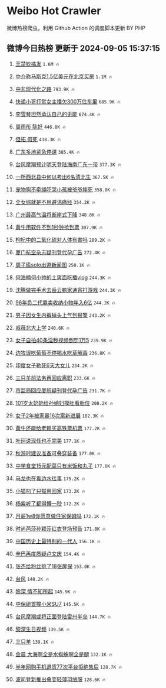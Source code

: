 # Weibo Hot Crawler 



微博热榜爬虫，利用 Github Action 的调度脚本更新 BY PHP 


## 微博今日热榜 更新于 2024-09-05 15:37:15 
1. [王楚钦橘发](https://s.weibo.com/weibo?q=%23%E7%8E%8B%E6%A5%9A%E9%92%A6%E6%A9%98%E5%8F%91%23&t=31&band_rank=1&Refer=top) `1.6M 🔥` 

1. [中介称马斯克1.5亿美元在北京买房](https://s.weibo.com/weibo?q=%23%E4%B8%AD%E4%BB%8B%E7%A7%B0%E9%A9%AC%E6%96%AF%E5%85%8B1.5%E4%BA%BF%E7%BE%8E%E5%85%83%E5%9C%A8%E5%8C%97%E4%BA%AC%E4%B9%B0%E6%88%BF%23&t=31&band_rank=2&Refer=top) `1.1M 🔥` 

1. [中非现代化之路](https://s.weibo.com/weibo?q=%23%E4%B8%AD%E9%9D%9E%E7%8E%B0%E4%BB%A3%E5%8C%96%E4%B9%8B%E8%B7%AF%23&t=31&band_rank=3&Refer=top) `793.9K 🔥` 

1. [快递小哥打赏女主播欠300万住车里](https://s.weibo.com/weibo?q=%23%E5%BF%AB%E9%80%92%E5%B0%8F%E5%93%A5%E6%89%93%E8%B5%8F%E5%A5%B3%E4%B8%BB%E6%92%AD%E6%AC%A0300%E4%B8%87%E4%BD%8F%E8%BD%A6%E9%87%8C%23&t=31&band_rank=4&Refer=top) `685.9K 🔥` 

1. [李雪琴坦然承认自己的无能](https://s.weibo.com/weibo?q=%23%E6%9D%8E%E9%9B%AA%E7%90%B4%E5%9D%A6%E7%84%B6%E6%89%BF%E8%AE%A4%E8%87%AA%E5%B7%B1%E7%9A%84%E6%97%A0%E8%83%BD%23&t=31&band_rank=5&Refer=top) `674.4K 🔥` 

1. [周雨彤 陈好](https://s.weibo.com/weibo?q=%E5%91%A8%E9%9B%A8%E5%BD%A4%20%E9%99%88%E5%A5%BD&t=31&band_rank=6&Refer=top) `446.8K 🔥` 

1. [但拓 假死](https://s.weibo.com/weibo?q=%E4%BD%86%E6%8B%93%20%E5%81%87%E6%AD%BB&t=31&band_rank=7&Refer=top) `438.3K 🔥` 

1. [广东多地紧急停课](https://s.weibo.com/weibo?q=%23%E5%B9%BF%E4%B8%9C%E5%A4%9A%E5%9C%B0%E7%B4%A7%E6%80%A5%E5%81%9C%E8%AF%BE%23&t=31&band_rank=8&Refer=top) `385.4K 🔥` 

1. [台风摩羯预计明天登陆海南广东一带](https://s.weibo.com/weibo?q=%23%E5%8F%B0%E9%A3%8E%E6%91%A9%E7%BE%AF%E9%A2%84%E8%AE%A1%E6%98%8E%E5%A4%A9%E7%99%BB%E9%99%86%E6%B5%B7%E5%8D%97%E5%B9%BF%E4%B8%9C%E4%B8%80%E5%B8%A6%23&t=31&band_rank=9&Refer=top) `377.3K 🔥` 

1. [一所西北县中何以考出6名清北生](https://s.weibo.com/weibo?q=%23%E4%B8%80%E6%89%80%E8%A5%BF%E5%8C%97%E5%8E%BF%E4%B8%AD%E4%BD%95%E4%BB%A5%E8%80%83%E5%87%BA6%E5%90%8D%E6%B8%85%E5%8C%97%E7%94%9F%23&t=31&band_rank=10&Refer=top) `367.5K 🔥` 

1. [宠物狗不牵绳吓哭小孩被爷爷摔死](https://s.weibo.com/weibo?q=%23%E5%AE%A0%E7%89%A9%E7%8B%97%E4%B8%8D%E7%89%B5%E7%BB%B3%E5%90%93%E5%93%AD%E5%B0%8F%E5%AD%A9%E8%A2%AB%E7%88%B7%E7%88%B7%E6%91%94%E6%AD%BB%23&t=31&band_rank=11&Refer=top) `358.8K 🔥` 

1. [全女综就是不用避讳痛经](https://s.weibo.com/weibo?q=%E5%85%A8%E5%A5%B3%E7%BB%BC%E5%B0%B1%E6%98%AF%E4%B8%8D%E7%94%A8%E9%81%BF%E8%AE%B3%E7%97%9B%E7%BB%8F&t=31&band_rank=12&Refer=top) `354.2K 🔥` 

1. [广州最高气温将断崖式下降](https://s.weibo.com/weibo?q=%23%E5%B9%BF%E5%B7%9E%E6%9C%80%E9%AB%98%E6%B0%94%E6%B8%A9%E5%B0%86%E6%96%AD%E5%B4%96%E5%BC%8F%E4%B8%8B%E9%99%8D%23&t=31&band_rank=13&Refer=top) `348.8K 🔥` 

1. [黄牛用软件不到1秒钟抢到票](https://s.weibo.com/weibo?q=%23%E9%BB%84%E7%89%9B%E7%94%A8%E8%BD%AF%E4%BB%B6%E4%B8%8D%E5%88%B01%E7%A7%92%E9%92%9F%E6%8A%A2%E5%88%B0%E7%A5%A8%23&t=31&band_rank=14&Refer=top) `307.9K 🔥` 

1. [枸杞中的二氧化硫对人体有害吗](https://s.weibo.com/weibo?q=%23%E6%9E%B8%E6%9D%9E%E4%B8%AD%E7%9A%84%E4%BA%8C%E6%B0%A7%E5%8C%96%E7%A1%AB%E5%AF%B9%E4%BA%BA%E4%BD%93%E6%9C%89%E5%AE%B3%E5%90%97%23&t=31&band_rank=15&Refer=top) `289.2K 🔥` 

1. [厦门航空杂志疑刊登代孕广告](https://s.weibo.com/weibo?q=%23%E5%8E%A6%E9%97%A8%E8%88%AA%E7%A9%BA%E6%9D%82%E5%BF%97%E7%96%91%E5%88%8A%E7%99%BB%E4%BB%A3%E5%AD%95%E5%B9%BF%E5%91%8A%23&t=31&band_rank=16&Refer=top) `272.4K 🔥` 

1. [周子瑜solo出道新闻图](https://s.weibo.com/weibo?q=%23%E5%91%A8%E5%AD%90%E7%91%9Csolo%E5%87%BA%E9%81%93%E6%96%B0%E9%97%BB%E5%9B%BE%23&t=31&band_rank=17&Refer=top) `250.1K 🔥` 

1. [何浩楠何小帅的土爽面吃播vlog](https://s.weibo.com/weibo?q=%23%E4%BD%95%E6%B5%A9%E6%A5%A0%E4%BD%95%E5%B0%8F%E5%B8%85%E7%9A%84%E5%9C%9F%E7%88%BD%E9%9D%A2%E5%90%83%E6%92%ADvlog%23&t=31&band_rank=18&Refer=top) `244.3K 🔥` 

1. [沈腾做完手术去岳云鹏家通宵打游戏](https://s.weibo.com/weibo?q=%E6%B2%88%E8%85%BE%E5%81%9A%E5%AE%8C%E6%89%8B%E6%9C%AF%E5%8E%BB%E5%B2%B3%E4%BA%91%E9%B9%8F%E5%AE%B6%E9%80%9A%E5%AE%B5%E6%89%93%E6%B8%B8%E6%88%8F&t=31&band_rank=19&Refer=top) `244.3K 🔥` 

1. [96年负二代靠卖收纳小物年入6亿](https://s.weibo.com/weibo?q=%2396%E5%B9%B4%E8%B4%9F%E4%BA%8C%E4%BB%A3%E9%9D%A0%E5%8D%96%E6%94%B6%E7%BA%B3%E5%B0%8F%E7%89%A9%E5%B9%B4%E5%85%A56%E4%BA%BF%23&t=31&band_rank=20&Refer=top) `244.2K 🔥` 

1. [男子因女生内裤掉头上气到报警](https://s.weibo.com/weibo?q=%23%E7%94%B7%E5%AD%90%E5%9B%A0%E5%A5%B3%E7%94%9F%E5%86%85%E8%A3%A4%E6%8E%89%E5%A4%B4%E4%B8%8A%E6%B0%94%E5%88%B0%E6%8A%A5%E8%AD%A6%23&t=31&band_rank=21&Refer=top) `243.2K 🔥` 

1. [戚薇北大上学](https://s.weibo.com/weibo?q=%23%E6%88%9A%E8%96%87%E5%8C%97%E5%A4%A7%E4%B8%8A%E5%AD%A6%23&t=31&band_rank=22&Refer=top) `240.6K 🔥` 

1. [女子自拍40条淫秽视频倒罚1万5](https://s.weibo.com/weibo?q=%23%E5%A5%B3%E5%AD%90%E8%87%AA%E6%8B%8D40%E6%9D%A1%E6%B7%AB%E7%A7%BD%E8%A7%86%E9%A2%91%E5%80%92%E7%BD%9A1%E4%B8%875%23&t=31&band_rank=23&Refer=top) `239.9K 🔥` 

1. [边牧误吃葡萄不停喝水吃草解毒](https://s.weibo.com/weibo?q=%23%E8%BE%B9%E7%89%A7%E8%AF%AF%E5%90%83%E8%91%A1%E8%90%84%E4%B8%8D%E5%81%9C%E5%96%9D%E6%B0%B4%E5%90%83%E8%8D%89%E8%A7%A3%E6%AF%92%23&t=31&band_rank=24&Refer=top) `236.8K 🔥` 

1. [印度女子勒死6天大女儿](https://s.weibo.com/weibo?q=%23%E5%8D%B0%E5%BA%A6%E5%A5%B3%E5%AD%90%E5%8B%92%E6%AD%BB6%E5%A4%A9%E5%A4%A7%E5%A5%B3%E5%84%BF%23&t=31&band_rank=25&Refer=top) `234.2K 🔥` 

1. [三只羊前法务再回应离职](https://s.weibo.com/weibo?q=%23%E4%B8%89%E5%8F%AA%E7%BE%8A%E5%89%8D%E6%B3%95%E5%8A%A1%E5%86%8D%E5%9B%9E%E5%BA%94%E7%A6%BB%E8%81%8C%23&t=31&band_rank=26&Refer=top) `233.6K 🔥` 

1. [市监局回应厦航疑刊登代孕广告](https://s.weibo.com/weibo?q=%23%E5%B8%82%E7%9B%91%E5%B1%80%E5%9B%9E%E5%BA%94%E5%8E%A6%E8%88%AA%E7%96%91%E5%88%8A%E7%99%BB%E4%BB%A3%E5%AD%95%E5%B9%BF%E5%91%8A%23&t=31&band_rank=27&Refer=top) `231.7K 🔥` 

1. [101岁太奶奶给孙媳妇摸肚看胎位](https://s.weibo.com/weibo?q=%23101%E5%B2%81%E5%A4%AA%E5%A5%B6%E5%A5%B6%E7%BB%99%E5%AD%99%E5%AA%B3%E5%A6%87%E6%91%B8%E8%82%9A%E7%9C%8B%E8%83%8E%E4%BD%8D%23&t=31&band_rank=28&Refer=top) `208.2K 🔥` 

1. [女子2年被家暴16次案新进展](https://s.weibo.com/weibo?q=%23%E5%A5%B3%E5%AD%902%E5%B9%B4%E8%A2%AB%E5%AE%B6%E6%9A%B416%E6%AC%A1%E6%A1%88%E6%96%B0%E8%BF%9B%E5%B1%95%23&t=31&band_rank=29&Refer=top) `182.3K 🔥` 

1. [黄牛还能给老赖买高铁票机票](https://s.weibo.com/weibo?q=%23%E9%BB%84%E7%89%9B%E8%BF%98%E8%83%BD%E7%BB%99%E8%80%81%E8%B5%96%E4%B9%B0%E9%AB%98%E9%93%81%E7%A5%A8%E6%9C%BA%E7%A5%A8%23&t=31&band_rank=30&Refer=top) `177.2K 🔥` 

1. [叶珂说现任也不完美](https://s.weibo.com/weibo?q=%23%E5%8F%B6%E7%8F%82%E8%AF%B4%E7%8E%B0%E4%BB%BB%E4%B9%9F%E4%B8%8D%E5%AE%8C%E7%BE%8E%23&t=31&band_rank=31&Refer=top) `177.1K 🔥` 

1. [秋游时建议准备可叠穿装备](https://s.weibo.com/weibo?q=%E7%A7%8B%E6%B8%B8%E6%97%B6%E5%BB%BA%E8%AE%AE%E5%87%86%E5%A4%87%E5%8F%AF%E5%8F%A0%E7%A9%BF%E8%A3%85%E5%A4%87&t=31&band_rank=32&Refer=top) `177.0K 🔥` 

1. [中学食堂15元配菜只有米饭和丸子](https://s.weibo.com/weibo?q=%23%E4%B8%AD%E5%AD%A6%E9%A3%9F%E5%A0%8215%E5%85%83%E9%85%8D%E8%8F%9C%E5%8F%AA%E6%9C%89%E7%B1%B3%E9%A5%AD%E5%92%8C%E4%B8%B8%E5%AD%90%23&t=31&band_rank=33&Refer=top) `177.0K 🔥` 

1. [马龙也在看边水往事](https://s.weibo.com/weibo?q=%23%E9%A9%AC%E9%BE%99%E4%B9%9F%E5%9C%A8%E7%9C%8B%E8%BE%B9%E6%B0%B4%E5%BE%80%E4%BA%8B%23&t=31&band_rank=34&Refer=top) `175.2K 🔥` 

1. [小猫叼了只猫崽回家](https://s.weibo.com/weibo?q=%E5%B0%8F%E7%8C%AB%E5%8F%BC%E4%BA%86%E5%8F%AA%E7%8C%AB%E5%B4%BD%E5%9B%9E%E5%AE%B6&t=31&band_rank=35&Refer=top) `173.2K 🔥` 

1. [杨紫听了都得懵一秒](https://s.weibo.com/weibo?q=%E6%9D%A8%E7%B4%AB%E5%90%AC%E4%BA%86%E9%83%BD%E5%BE%97%E6%87%B5%E4%B8%80%E7%A7%92&t=31&band_rank=36&Refer=top) `172.2K 🔥` 

1. [月薪1w8你愿意做住家保姆吗](https://s.weibo.com/weibo?q=%23%E6%9C%88%E8%96%AA1w8%E4%BD%A0%E6%84%BF%E6%84%8F%E5%81%9A%E4%BD%8F%E5%AE%B6%E4%BF%9D%E5%A7%86%E5%90%97%23&t=31&band_rank=37&Refer=top) `172.1K 🔥` 

1. [时尚芭莎孙颖莎红衣登场预告](https://s.weibo.com/weibo?q=%23%E6%97%B6%E5%B0%9A%E8%8A%AD%E8%8E%8E%E5%AD%99%E9%A2%96%E8%8E%8E%E7%BA%A2%E8%A1%A3%E7%99%BB%E5%9C%BA%E9%A2%84%E5%91%8A%23&t=31&band_rank=38&Refer=top) `171.8K 🔥` 

1. [中国历史上最特别的一代人](https://s.weibo.com/weibo?q=%23%E4%B8%AD%E5%9B%BD%E5%8E%86%E5%8F%B2%E4%B8%8A%E6%9C%80%E7%89%B9%E5%88%AB%E7%9A%84%E4%B8%80%E4%BB%A3%E4%BA%BA%23&t=31&band_rank=39&Refer=top) `156.1K 🔥` 

1. [辛巴再度质疑卢文庆](https://s.weibo.com/weibo?q=%23%E8%BE%9B%E5%B7%B4%E5%86%8D%E5%BA%A6%E8%B4%A8%E7%96%91%E5%8D%A2%E6%96%87%E5%BA%86%23&t=31&band_rank=40&Refer=top) `154.4K 🔥` 

1. [张杰给粉丝挑了18张屏保](https://s.weibo.com/weibo?q=%23%E5%BC%A0%E6%9D%B0%E7%BB%99%E7%B2%89%E4%B8%9D%E6%8C%91%E4%BA%8618%E5%BC%A0%E5%B1%8F%E4%BF%9D%23&t=31&band_rank=41&Refer=top) `153.0K 🔥` 

1. [台风](https://s.weibo.com/weibo?q=%E5%8F%B0%E9%A3%8E&t=31&band_rank=42&Refer=top) `148.2K 🔥` 

1. [黎深 情不知所起](https://s.weibo.com/weibo?q=%E9%BB%8E%E6%B7%B1%20%E6%83%85%E4%B8%8D%E7%9F%A5%E6%89%80%E8%B5%B7&t=31&band_rank=43&Refer=top) `145.9K 🔥` 

1. [中保研首撞小米SU7](https://s.weibo.com/weibo?q=%23%E4%B8%AD%E4%BF%9D%E7%A0%94%E9%A6%96%E6%92%9E%E5%B0%8F%E7%B1%B3SU7%23&t=31&band_rank=44&Refer=top) `145.5K 🔥` 

1. [台风摩羯或将正面登陆雷州半岛](https://s.weibo.com/weibo?q=%23%E5%8F%B0%E9%A3%8E%E6%91%A9%E7%BE%AF%E6%88%96%E5%B0%86%E6%AD%A3%E9%9D%A2%E7%99%BB%E9%99%86%E9%9B%B7%E5%B7%9E%E5%8D%8A%E5%B2%9B%23&t=31&band_rank=45&Refer=top) `144.7K 🔥` 

1. [黎深生日视频](https://s.weibo.com/weibo?q=%E9%BB%8E%E6%B7%B1%E7%94%9F%E6%97%A5%E8%A7%86%E9%A2%91&t=31&band_rank=46&Refer=top) `139.5K 🔥` 

1. [三只羊](https://s.weibo.com/weibo?q=%E4%B8%89%E5%8F%AA%E7%BE%8A&t=31&band_rank=47&Refer=top) `139.1K 🔥` 

1. [金晨 大海啊全是水蜘蛛啊全是腿](https://s.weibo.com/weibo?q=%E9%87%91%E6%99%A8%20%E5%A4%A7%E6%B5%B7%E5%95%8A%E5%85%A8%E6%98%AF%E6%B0%B4%E8%9C%98%E8%9B%9B%E5%95%8A%E5%85%A8%E6%98%AF%E8%85%BF&t=31&band_rank=48&Refer=top) `132.1K 🔥` 

1. [半年网购手机退货77次平台拒绝售后](https://s.weibo.com/weibo?q=%23%E5%8D%8A%E5%B9%B4%E7%BD%91%E8%B4%AD%E6%89%8B%E6%9C%BA%E9%80%80%E8%B4%A777%E6%AC%A1%E5%B9%B3%E5%8F%B0%E6%8B%92%E7%BB%9D%E5%94%AE%E5%90%8E%23&t=31&band_rank=49&Refer=top) `128.7K 🔥` 

1. [波司登新推出叠变轻薄羽绒服](https://s.weibo.com/weibo?q=%23%E6%B3%A2%E5%8F%B8%E7%99%BB%E6%96%B0%E6%8E%A8%E5%87%BA%E5%8F%A0%E5%8F%98%E8%BD%BB%E8%96%84%E7%BE%BD%E7%BB%92%E6%9C%8D%23&t=31&band_rank=50&Refer=top) `128.6K 🔥` 

